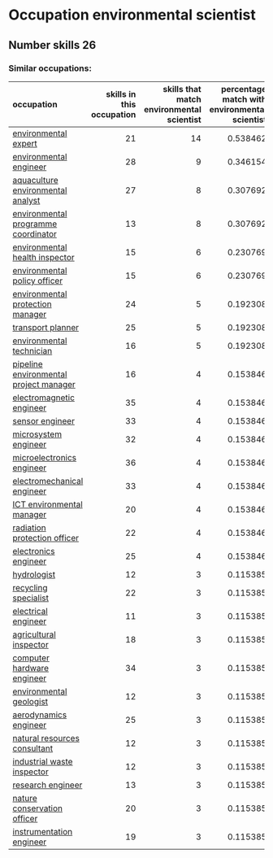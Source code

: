 # Occupation environmental scientist
## Number skills 26
### Similar occupations:
| occupation                                                                          |   skills in this occupation |   skills that match environmental scientist |   percentage match with environmental scientist |   skills not in environmental scientist |
|:------------------------------------------------------------------------------------|----------------------------:|--------------------------------------------:|------------------------------------------------:|----------------------------------------:|
| [environmental expert](environmental_expert.md)                                     |                          21 |                                          14 |                                        0.538462 |                                       7 |
| [environmental engineer](environmental_engineer.md)                                 |                          28 |                                           9 |                                        0.346154 |                                      19 |
| [aquaculture environmental analyst](aquaculture_environmental_analyst.md)           |                          27 |                                           8 |                                        0.307692 |                                      19 |
| [environmental programme coordinator](environmental_programme_coordinator.md)       |                          13 |                                           8 |                                        0.307692 |                                       5 |
| [environmental health inspector](environmental_health_inspector.md)                 |                          15 |                                           6 |                                        0.230769 |                                       9 |
| [environmental policy officer](environmental_policy_officer.md)                     |                          15 |                                           6 |                                        0.230769 |                                       9 |
| [environmental protection manager](environmental_protection_manager.md)             |                          24 |                                           5 |                                        0.192308 |                                      19 |
| [transport planner](transport_planner.md)                                           |                          25 |                                           5 |                                        0.192308 |                                      20 |
| [environmental technician](environmental_technician.md)                             |                          16 |                                           5 |                                        0.192308 |                                      11 |
| [pipeline environmental project manager](pipeline_environmental_project_manager.md) |                          16 |                                           4 |                                        0.153846 |                                      12 |
| [electromagnetic engineer](electromagnetic_engineer.md)                             |                          35 |                                           4 |                                        0.153846 |                                      31 |
| [sensor engineer](sensor_engineer.md)                                               |                          33 |                                           4 |                                        0.153846 |                                      29 |
| [microsystem engineer](microsystem_engineer.md)                                     |                          32 |                                           4 |                                        0.153846 |                                      28 |
| [microelectronics engineer](microelectronics_engineer.md)                           |                          36 |                                           4 |                                        0.153846 |                                      32 |
| [electromechanical engineer](electromechanical_engineer.md)                         |                          33 |                                           4 |                                        0.153846 |                                      29 |
| [ICT environmental manager](ICT_environmental_manager.md)                           |                          20 |                                           4 |                                        0.153846 |                                      16 |
| [radiation protection officer](radiation_protection_officer.md)                     |                          22 |                                           4 |                                        0.153846 |                                      18 |
| [electronics engineer](electronics_engineer.md)                                     |                          25 |                                           4 |                                        0.153846 |                                      21 |
| [hydrologist](hydrologist.md)                                                       |                          12 |                                           3 |                                        0.115385 |                                       9 |
| [recycling specialist](recycling_specialist.md)                                     |                          22 |                                           3 |                                        0.115385 |                                      19 |
| [electrical engineer](electrical_engineer.md)                                       |                          11 |                                           3 |                                        0.115385 |                                       8 |
| [agricultural inspector](agricultural_inspector.md)                                 |                          18 |                                           3 |                                        0.115385 |                                      15 |
| [computer hardware engineer](computer_hardware_engineer.md)                         |                          34 |                                           3 |                                        0.115385 |                                      31 |
| [environmental geologist](environmental_geologist.md)                               |                          12 |                                           3 |                                        0.115385 |                                       9 |
| [aerodynamics engineer](aerodynamics_engineer.md)                                   |                          25 |                                           3 |                                        0.115385 |                                      22 |
| [natural resources consultant](natural_resources_consultant.md)                     |                          12 |                                           3 |                                        0.115385 |                                       9 |
| [industrial waste inspector](industrial_waste_inspector.md)                         |                          12 |                                           3 |                                        0.115385 |                                       9 |
| [research engineer](research_engineer.md)                                           |                          13 |                                           3 |                                        0.115385 |                                      10 |
| [nature conservation officer](nature_conservation_officer.md)                       |                          20 |                                           3 |                                        0.115385 |                                      17 |
| [instrumentation engineer](instrumentation_engineer.md)                             |                          19 |                                           3 |                                        0.115385 |                                      16 |
